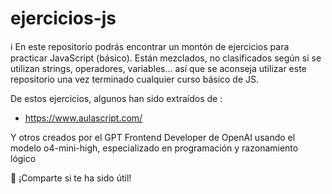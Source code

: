 # ejercicios-js

ℹ️ En este repositorio podrás encontrar un montón de ejercicios para practicar JavaScript (básico). Están mezclados, no clasificados según si se utilizan strings, operadores, variables... así que se aconseja utilizar este repositorio una vez terminado cualquier curso básico de JS.


De estos ejercicios, algunos han sido extraídos de :

- https://www.aulascript.com/


Y otros creados por el GPT Frontend Developer de OpenAI usando el modelo o4-mini-high, especializado en programación y razonamiento lógico


🏹 ¡Comparte si te ha sido útil!
